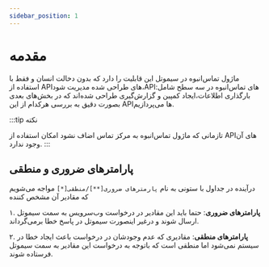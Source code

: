 ```yaml
---
sidebar_position: 1
---
```

# مقدمه


ماژول تماس‌انبوه در سیموتل این قابلیت را دارد که بدون دخالت انسان و فقط با استفاده از APIهای طراحی شده مدیریت شود،APIهای تماس‌انبوه در سه سطح شامل: 
بارگذاری اطلا‌عات،ایجاد کمپین و گزارش‌گیری طراحی شده‌اند که در بخش‌های بعدی بصورت دقیق به بررسی هرکدام از این APIها می‌پردازیم.

:::tip نکته

تا‌زمانی که ماژول تماس‌انبوه به مرکز تماس اضاف نشود امکان استفاده از APIهای آن وجود ندارد. 
:::


## پارامترهای ضروری و منطقی

درآینده در جداول با ستونی به نام `پارمترهای ضروری[**]/منطقی[*]` مواجه می‌شویم که مقادیر آن مشخص کننده

۱. **پارامترهای ضروری**: حتما باید این مقادیر در درخواست وب‌سرویس به سمت سیموتل ارسال شوند و درغیر اینصورت سیموتل در پاسخ خطا برمی‌گرداند.

۲. **پارامترهای منطقی**: مقادیری که عدم وجودشان در درخواست باعث ایجاد خطا در سیستم نمی‌شود اما منطقی است که باتوجه به درخواست این مقادیر به سمت سیموتل فرستاده شوند.